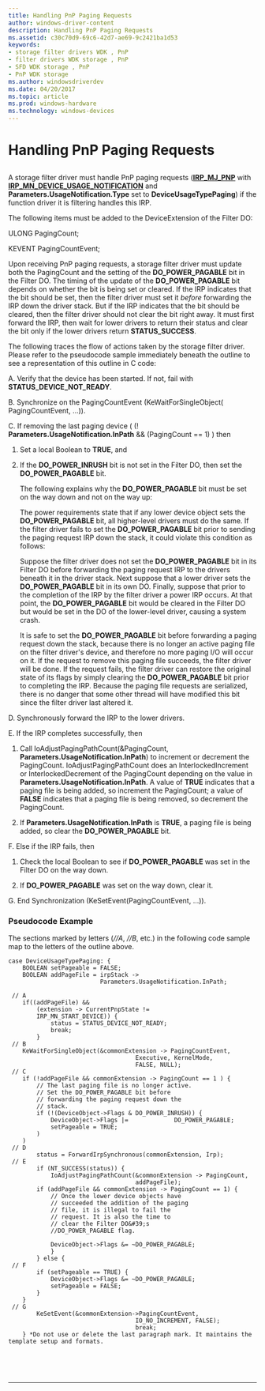 ```yaml
---
title: Handling PnP Paging Requests
author: windows-driver-content
description: Handling PnP Paging Requests
ms.assetid: c30c70d9-69c6-42d7-ae69-9c2421ba1d53
keywords:
- storage filter drivers WDK , PnP
- filter drivers WDK storage , PnP
- SFD WDK storage , PnP
- PnP WDK storage
ms.author: windowsdriverdev
ms.date: 04/20/2017
ms.topic: article
ms.prod: windows-hardware
ms.technology: windows-devices
---
```


# Handling PnP Paging Requests


## <span id="ddk_handling_pnp_paging_requests_kg"></span><span id="DDK_HANDLING_PNP_PAGING_REQUESTS_KG"></span>


A storage filter driver must handle PnP paging requests ([**IRP\_MJ\_PNP**](https://msdn.microsoft.com/library/windows/hardware/ff550772) with [**IRP\_MN\_DEVICE\_USAGE\_NOTIFICATION**](https://msdn.microsoft.com/library/windows/hardware/ff550841) and **Parameters.UsageNotification.Type** set to **DeviceUsageTypePaging**) if the function driver it is filtering handles this IRP.

The following items must be added to the DeviceExtension of the Filter DO:

ULONG PagingCount;

KEVENT PagingCountEvent;

Upon receiving PnP paging requests, a storage filter driver must update both the PagingCount and the setting of the **DO\_POWER\_PAGABLE** bit in the Filter DO. The timing of the update of the **DO\_POWER\_PAGABLE** bit depends on whether the bit is being set or cleared. If the IRP indicates that the bit should be set, then the filter driver must set it *before* forwarding the IRP down the driver stack. But if the IRP indicates that the bit should be cleared, then the filter driver should not clear the bit right away. It must first forward the IRP, then wait for lower drivers to return their status and clear the bit only if the lower drivers return **STATUS\_SUCCESS**.

The following traces the flow of actions taken by the storage filter driver. Please refer to the pseudocode sample immediately beneath the outline to see a representation of this outline in C code:

A. Verify that the device has been started. If not, fail with **STATUS\_DEVICE\_NOT\_READY**.

B. Synchronize on the PagingCountEvent (KeWaitForSingleObject( PagingCountEvent, ...)).

C. If removing the last paging device ( (! **Parameters.UsageNotification.InPath** &&
(PagingCount == 1) ) then
1.  Set a local Boolean to **TRUE**, and

2.  If the **DO\_POWER\_INRUSH** bit is not set in the Filter DO, then set the **DO\_POWER\_PAGABLE** bit.

    The following explains why the **DO\_POWER\_PAGABLE** bit must be set on the way down and not on the way up:

    The power requirements state that if any lower device object sets the **DO\_POWER\_PAGABLE** bit, all higher-level drivers must do the same. If the filter driver fails to set the **DO\_POWER\_PAGABLE** bit prior to sending the paging request IRP down the stack, it could violate this condition as follows:

    Suppose the filter driver does not set the **DO\_POWER\_PAGABLE** bit in its Filter DO before forwarding the paging request IRP to the drivers beneath it in the driver stack. Next suppose that a lower driver sets the **DO\_POWER\_PAGABLE** bit in its own DO. Finally, suppose that prior to the completion of the IRP by the filter driver a power IRP occurs. At that point, the **DO\_POWER\_PAGABLE** bit would be cleared in the Filter DO but would be set in the DO of the lower-level driver, causing a system crash.

    It is safe to set the **DO\_POWER\_PAGABLE** bit before forwarding a paging request down the stack, because there is no longer an active paging file on the filter driver's device, and therefore no more paging I/O will occur on it. If the request to remove this paging file succeeds, the filter driver will be done. If the request fails, the filter driver can restore the original state of its flags by simply clearing the **DO\_POWER\_PAGABLE** bit prior to completing the IRP. Because the paging file requests are serialized, there is no danger that some other thread will have modified this bit since the filter driver last altered it.

D. Synchronously forward the IRP to the lower drivers.

E. If the IRP completes successfully, then

1.  Call IoAdjustPagingPathCount(&PagingCount, **Parameters.UsageNotification.InPath**) to increment or decrement the PagingCount. IoAdjustPagingPathCount does an InterlockedIncrement or InterlockedDecrement of the PagingCount depending on the value in **Parameters.UsageNotification.InPath**. A value of **TRUE** indicates that a paging file is being added, so increment the PagingCount; a value of **FALSE** indicates that a paging file is being removed, so decrement the PagingCount.

2.  If **Parameters.UsageNotification.InPath** is **TRUE**, a paging file is being added, so clear the **DO\_POWER\_PAGABLE** bit.

F. Else if the IRP fails, then

1.  Check the local Boolean to see if **DO\_POWER\_PAGABLE** was set in the Filter DO on the way down.

2.  If **DO\_POWER\_PAGABLE** was set on the way down, clear it.

G. End Synchronization (KeSetEvent(PagingCountEvent, ...)).

### <span id="pseudocode_example"></span><span id="PSEUDOCODE_EXAMPLE"></span>Pseudocode Example

The sections marked by letters (*//A*, *//B*, etc.) in the following code sample map to the letters of the outline above.

```
case DeviceUsageTypePaging: { 
    BOOLEAN setPageable = FALSE; 
    BOOLEAN addPageFile = irpStack -> 
                          Parameters.UsageNotification.InPath; 
 
 // A 
    if((addPageFile) && 
        (extension -> CurrentPnpState != 
        IRP_MN_START_DEVICE)) { 
            status = STATUS_DEVICE_NOT_READY; 
            break; 
        } 
 // B 
    KeWaitForSingleObject(&commonExtension -> PagingCountEvent, 
                                    Executive, KernelMode, 
                                    FALSE, NULL); 
 // C 
    if (!addPageFile && commonExtension -> PagingCount == 1 ) { 
        // The last paging file is no longer active.
        // Set the DO_POWER_PAGABLE bit before 
        // forwarding the paging request down the 
        // stack.
        if (!(DeviceObject->Flags & DO_POWER_INRUSH)) { 
            DeviceObject->Flags |=             DO_POWER_PAGABLE; 
            setPageable = TRUE; 
        ) 
    ) 
 // D 
        status = ForwardIrpSynchronous(commonExtension, Irp); 
 // E
        if (NT_SUCCESS(status)) { 
            IoAdjustPagingPathCount(&commonExtension -> PagingCount, 
                                    addPageFile); 
        if (addPageFile && commonExtension -> PagingCount == 1) { 
            // Once the lower device objects have 
            // succeeded the addition of the paging 
            // file, it is illegal to fail the 
            // request. It is also the time to 
            // clear the Filter DO&#39;s 
            //DO_POWER_PAGABLE flag.
 
            DeviceObject->Flags &= ~DO_POWER_PAGABLE; 
            } 
        } else { 
 // F 
        if (setPageable == TRUE) { 
            DeviceObject->Flags &= ~DO_POWER_PAGABLE; 
            setPageable = FALSE; 
        } 
    } 
 // G 
        KeSetEvent(&commonExtension->PagingCountEvent, 
                                    IO_NO_INCREMENT, FALSE); 
                                    break;
    } *Do not use or delete the last paragraph mark. It maintains the template setup and formats.
```

 

 


--------------------


